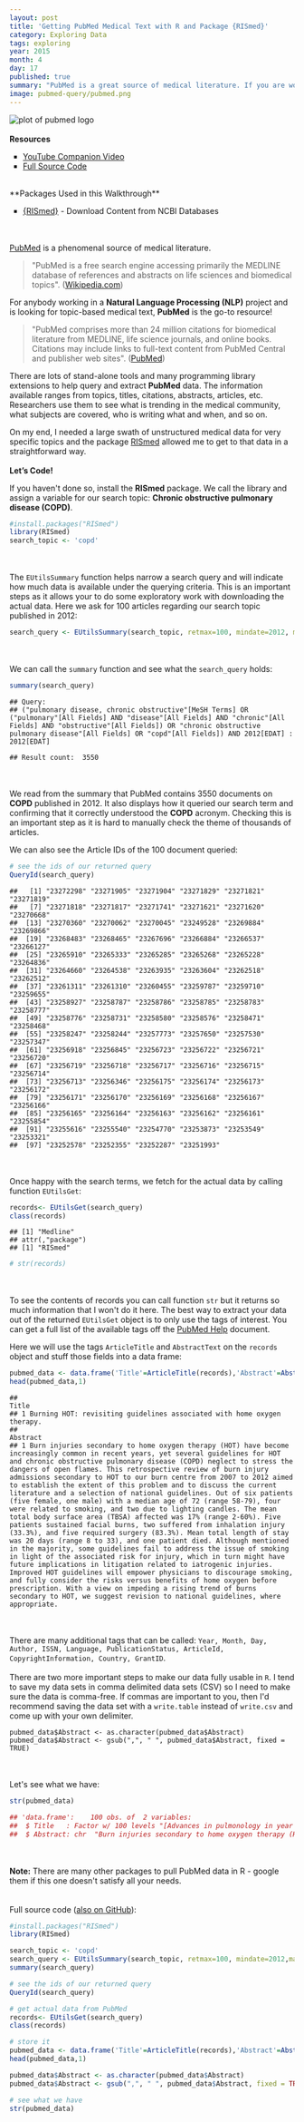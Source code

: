 ```yaml
---
layout: post
title: 'Getting PubMed Medical Text with R and Package {RISmed}'
category: Exploring Data
tags: exploring
year: 2015
month: 4
day: 17
published: true
summary: "PubMed is a great source of medical literature. If you are working on a Natural Language Processing (NLP) project and need topic-based medical text, the RISmed package can simplify and automate that process."
image: pubmed-query/pubmed.png
---
```

![plot of pubmed logo](../img/posts/pubmed-query/pubmed.png) 
<BR><BR>
**Resources**
<ul>
<li type="square"><a href="https://www.youtube.com/user/mamunate/videos" target='_blank'>YouTube Companion Video</a></li>
<li type="square"><a href="#sourcecode">Full Source Code</a></li>
</ul>
<BR>
**Packages Used in this Walkthrough**

<ul>
        <li type="square"><a href="http://cran.r-project.org/web/packages/RISmed/index.html" target="_blank">{RISmed}</a> - Download Content from NCBI Databases</li>
</ul>

<BR><BR>
<a href="http://www.ncbi.nlm.nih.gov/pubmed" target="_blank">PubMed</a> is a phenomenal source of medical literature. 

<blockquote>"PubMed is a free search engine accessing primarily the MEDLINE database of references and abstracts on life sciences and biomedical topics". (<a href="http://en.wikipedia.org/wiki/PubMed" target=_"blank">Wikipedia.com</a>)</blockquote>

For anybody working in a **Natural Language Processing (NLP)** project and is looking for topic-based medical text, **PubMed** is the go-to resource!

<blockquote>"PubMed comprises more than 24 million citations for biomedical literature from MEDLINE, life science journals, and online books. Citations may include links to full-text content from PubMed Central and publisher web sites". (<a href="http://www.ncbi.nlm.nih.gov/pubmed" target=_"blank">PubMed</a>)</blockquote>

There are lots of stand-alone tools and many programming library extensions to help query and extract **PubMed** data. The information available ranges from topics, titles, citations, abstracts, articles, etc. Researchers use them to see what is trending in the medical community, what subjects are covered, who is writing what and when, and so on.

On my end, I needed a large swath of unstructured medical data for very specific topics and the package <a href="http://cran.r-project.org/web/packages/RISmed/index.html" target="_blank">RISmed</a> allowed me to get to that data in a straightforward way. 
<BR><BR>
**Let’s Code!**

If you haven't done so, install the **RISmed** package. We call the library and assign a variable for our search topic: **Chronic obstructive pulmonary disease (COPD)**.


```r
#install.packages("RISmed")
library(RISmed)
search_topic <- 'copd'
```
<BR><BR>
The ``EUtilsSummary`` function helps narrow a search query and will indicate how much data is available under the querying criteria. This is an important steps as it allows your to do some exploratory work with downloading the actual data. Here we ask for 100 articles regarding our search topic published in 2012:


```r
search_query <- EUtilsSummary(search_topic, retmax=100, mindate=2012, maxdate=2012)
```
<BR><BR>
We can call the ``summary`` function and see what the ``search_query`` holds:

```r
summary(search_query)
```

```
## Query:
## ("pulmonary disease, chronic obstructive"[MeSH Terms] OR ("pulmonary"[All Fields] AND "disease"[All Fields] AND "chronic"[All Fields] AND "obstructive"[All Fields]) OR "chronic obstructive pulmonary disease"[All Fields] OR "copd"[All Fields]) AND 2012[EDAT] : 2012[EDAT] 

## Result count:  3550
```
<BR><BR>
We read from the summary that PubMed contains 3550 documents on **COPD** published in 2012. It also displays how it queried our search term and confirming that it correctly understood the **COPD** acronym. Checking this is an important step as it is hard to manually check the theme of thousands of articles.

We can also see the Article IDs of the 100 document queried:

```r
# see the ids of our returned query
QueryId(search_query)
```

```
##   [1] "23272298" "23271905" "23271904" "23271829" "23271821" "23271819"
##   [7] "23271818" "23271817" "23271741" "23271621" "23271620" "23270668"
##  [13] "23270360" "23270062" "23270045" "23249528" "23269884" "23269866"
##  [19] "23268483" "23268465" "23267696" "23266884" "23266537" "23266127"
##  [25] "23265910" "23265333" "23265285" "23265268" "23265228" "23264836"
##  [31] "23264660" "23264538" "23263935" "23263604" "23262518" "23262512"
##  [37] "23261311" "23261310" "23260455" "23259787" "23259710" "23259655"
##  [43] "23258927" "23258787" "23258786" "23258785" "23258783" "23258777"
##  [49] "23258776" "23258731" "23258580" "23258576" "23258471" "23258468"
##  [55] "23258247" "23258244" "23257773" "23257650" "23257530" "23257347"
##  [61] "23256918" "23256845" "23256723" "23256722" "23256721" "23256720"
##  [67] "23256719" "23256718" "23256717" "23256716" "23256715" "23256714"
##  [73] "23256713" "23256346" "23256175" "23256174" "23256173" "23256172"
##  [79] "23256171" "23256170" "23256169" "23256168" "23256167" "23256166"
##  [85] "23256165" "23256164" "23256163" "23256162" "23256161" "23255854"
##  [91] "23255616" "23255540" "23254770" "23253873" "23253549" "23253321"
##  [97] "23252578" "23252355" "23252287" "23251993"
```
<BR><BR>
Once happy with the search terms, we fetch for the actual data by calling function ``EUtilsGet``:

```r
records<- EUtilsGet(search_query)
class(records)
```

```
## [1] "Medline"
## attr(,"package")
## [1] "RISmed"
```

```r
# str(records)
```
<BR><BR>
To see the contents of records you can call function ``str`` but it returns so much information that I won't do it here. The best way to extract your data out of the returned ``EUtilsGet`` object is to only use the tags of interest. You can get a full list of the available tags off the <a href="http://www.nlm.nih.gov/bsd/licensee/elements_descriptions.html" target="_blank">PubMed Help</a> document.

Here we will use the tags ``ArticleTitle`` and ``AbstractText`` on the ``records`` object and stuff those fields into a data frame:


```r
pubmed_data <- data.frame('Title'=ArticleTitle(records),'Abstract'=AbstractText(records))
head(pubmed_data,1)
```

```
##                                                                     Title
## 1 Burning HOT: revisiting guidelines associated with home oxygen therapy.
##                                                                                                                                                                                                        Abstract
## 1 Burn injuries secondary to home oxygen therapy (HOT) have become increasingly common in recent years, yet several guidelines for HOT and chronic obstructive pulmonary disease (COPD) neglect to stress the dangers of open flames. This retrospective review of burn injury admissions secondary to HOT to our burn centre from 2007 to 2012 aimed to establish the extent of this problem and to discuss the current literature and a selection of national guidelines. Out of six patients (five female, one male) with a median age of 72 (range 58-79), four were related to smoking, and two due to lighting candles. The mean total body surface area (TBSA) affected was 17% (range 2-60%). Five patients sustained facial burns, two suffered from inhalation injury (33.3%), and five required surgery (83.3%). Mean total length of stay was 20 days (range 8 to 33), and one patient died. Although mentioned in the majority, some guidelines fail to address the issue of smoking in light of the associated risk for injury, which in turn might have future implications in litigation related to iatrogenic injuries. Improved HOT guidelines will empower physicians to discourage smoking, and fully consider the risks versus benefits of home oxygen before prescription. With a view on impeding a rising trend of burns secondary to HOT, we suggest revision to national guidelines, where appropriate.
```
<BR><BR>
There are many additional tags that can be called: ``Year, Month, Day, Author, ISSN, Language, PublicationStatus, ArticleId, CopyrightInformation, Country, GrantID``.
<BR><BR>
There are two more important steps to make our data fully usable in ``R``. I tend to save my data sets in comma delimited data sets (CSV) so I need to make sure the data is comma-free. If commas are important to you, then I'd recommend saving the data set with a ``write.table`` instead of ``write.csv`` and come up with your own delimiter. 

```recommend
pubmed_data$Abstract <- as.character(pubmed_data$Abstract)
pubmed_data$Abstract <- gsub(",", " ", pubmed_data$Abstract, fixed = TRUE)
```
<BR><BR>
Let's see what we have:

```r
str(pubmed_data)
```

```r
## 'data.frame':	100 obs. of  2 variables:
##  $ Title   : Factor w/ 100 levels "[Advances in pulmonology in year 2012].",..: 24 47 63 69 76 18 92 98 37 1 ...
##  $ Abstract: chr  "Burn injuries secondary to home oxygen therapy (HOT) have become increasingly common in recent years  yet several guidelines fo"| __truncated__ "BACKGROUND: High-intensity (high-pressure and high backup rate) noninvasive ventilation has recently been advocated for the man"| __truncated__ "" "Oxygen is necessary for all aerobic life  and nothing is more important in respiratory care than its proper understanding  asse"| __truncated__ ...
```
<BR><BR> 
<b>Note:</b> There are many other packages to pull PubMed data in R - google them if this one doesn't satisfy all your needs.
<BR><BR>        
<a id="sourcecode">Full source code (<a href='https://github.com/amunategui/feature-hashing-walkthrough/blob/master/feature-hasher-walkthrough.r' target='_blank'>also on GitHub</a>)</a>:

```r
#install.packages("RISmed")
library(RISmed)

search_topic <- 'copd'
search_query <- EUtilsSummary(search_topic, retmax=100, mindate=2012,maxdate=2012)
summary(search_query)

# see the ids of our returned query
QueryId(search_query)

# get actual data from PubMed
records<- EUtilsGet(search_query)
class(records)

# store it
pubmed_data <- data.frame('Title'=ArticleTitle(records),'Abstract'=AbstractText(records))
head(pubmed_data,1)

pubmed_data$Abstract <- as.character(pubmed_data$Abstract)
pubmed_data$Abstract <- gsub(",", " ", pubmed_data$Abstract, fixed = TRUE)

# see what we have
str(pubmed_data)

```
 
